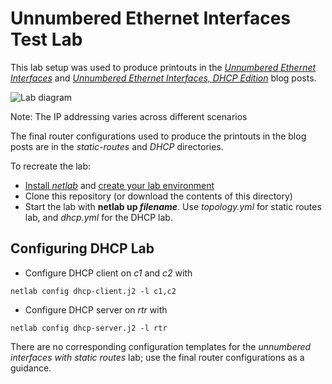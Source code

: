 # Unnumbered Ethernet Interfaces Test Lab

This lab setup was used to produce printouts in the _[Unnumbered Ethernet Interfaces](https://blog.ipspace.net/2021/06/unnumbered-ethernet-interfaces.html)_ and _[Unnumbered Ethernet Interfaces, DHCP Edition](https://blog.ipspace.net/2021/06/unnumbered-ethernet-dhcp.html)_ blog posts.

![Lab diagram](Addr-Ethernet-Unnumbered-DHCP.png)

Note: The IP addressing varies across different scenarios

The final router configurations used to produce the printouts in the blog posts are in the _static-routes_ and _DHCP_ directories.

To recreate the lab:

* [Install *netlab*](https://netsim-tools.readthedocs.io/en/latest/install.html) and [create your lab environment](https://netsim-tools.readthedocs.io/en/latest/install.html#building-the-lab-environment)
* Clone this repository (or download the contents of this directory)
* Start the lab with **netlab up _filename_**. Use *topology.yml* for static routes lab, and _dhcp.yml_ for the DHCP lab.

## Configuring DHCP Lab

* Configure DHCP client on _c1_ and _c2_ with

```
netlab config dhcp-client.j2 -l c1,c2
```

* Configure DHCP server on _rtr_ with

```
netlab config dhcp-server.j2 -l rtr
```

There are no corresponding configuration templates for the *unnumbered interfaces with static routes* lab; use the final router configurations as a guidance.
